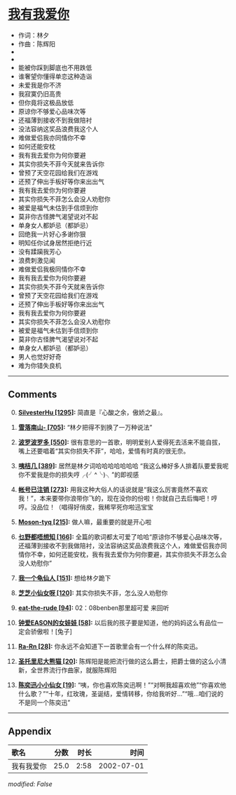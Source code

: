 # [我有我爱你](https://music.163.com/song?id=66999)

* 作词：林夕
* 作曲：陈辉阳
*
*
* 能被你踩到脚底也不用跌低
* 谁奢望你懂得单恋这种造诣
* 未爱我是你不济
* 我寂寞仍旧高贵
* 但你竟将这极品放低
* 原谅你不够爱心品味次等
* 还福薄到接收不到我做陪衬
* 没法容纳这奖品浪费我这个人
* 难做爱侣我亦同情你不幸
* 如何还能安枕
* 我有我去爱你为何你要避
* 其实你损失不菲今天就来告诉你
* 曾预了天空花园给我们在游戏
* 还预了伸出手板好等你来出出气
* 我有我去爱你为何你要避
* 其实你损失不菲怎么会没人劝慰你
* 被爱是福气未估到手信烦到你
* 莫非你古怪脾气渴望说对不起
* 单身女人都妒忌（都妒忌）
* 回绝我一片好心多谢你狠
* 明知任你试身居然拒绝行近
* 没有蹂躏我芳心
* 浪费刺激见闻
* 难做爱侣我极同情你不幸
* 我有我去爱你为何你要避
* 其实你损失不菲今天就来告诉你
* 曾预了天空花园给我们在游戏
* 还预了伸出手板好等你来出出气
* 我有我去爱你为何你要避
* 其实你损失不菲怎么会没人劝慰你
* 被爱是福气未估到手信烦到你
* 莫非你古怪脾气渴望说对不起
* 单身女人都妒忌（都妒忌）
* 男人也觉好好奇
* 难为你错失良机


---

## Comments
0. **[SilvesterHu \[1295\]](https://music.163.com/#/user/home?id=62320243):** 简直是『心酸之余，傲娇之最』。

1. **[雪落南山- \[705\]](https://music.163.com/#/user/home?id=102937188):** “林夕把得不到换了一万种说法”

2. **[波罗波罗多 \[550\]](https://music.163.com/#/user/home?id=400693):** 很有意思的一首歌，明明爱别人爱得死去活来不能自拔，嘴上还要唱着“其实你损失不菲”，哈哈，爱情有时真的很无奈。

3. **[咦桔几 \[389\]](https://music.163.com/#/user/home?id=39927061):** 居然是林夕词哈哈哈哈哈哈哈 “我这么棒好多人排着队要爱我呢你不爱我是你的损失哼╭(╯^╰)╮”的即视感

4. **[帐号已注销 \[273\]](https://music.163.com/#/user/home?id=85615758):** 用我这种大俗人的话说就是“我这么厉害竟然不喜欢我！”，本来要带你浪带你飞的，现在没你的份啦！你就自己去后悔吧！哼哼。没品位！（唱得好俏皮，我稀罕死你啦迅宝宝

5. **[Moson-tyq \[215\]](https://music.163.com/#/user/home?id=42270580):** 做人嘛，最重要的就是开心啦

6. **[乜野都唔想知 \[166\]](https://music.163.com/#/user/home?id=28490754):** 全篇的歌词都太可爱了哈哈“原谅你不够爱心品味次等，还福薄到接收不到我做陪衬，没法容纳这奖品浪费我这个人，难做爱侣我亦同情你不幸，如何还能安枕，我有我去爱你为何你要避，其实你损失不菲怎么会没人劝慰你”

7. **[我一个龟仙人 \[151\]](https://music.163.com/#/user/home?id=89723328):** 想给林夕跪下

8. **[芝芝小仙女呀 \[120\]](https://music.163.com/#/user/home?id=36287163):** 其实你损失不菲，怎么没人劝慰你

9. **[eat-the-rude \[94\]](https://music.163.com/#/user/home?id=18652428):** 02：08benben那里超可爱 来回听

10. **[钟爱EASON的女娃娃 \[58\]](https://music.163.com/#/user/home?id=72629796):** 以后我的孩子要是知道，他的妈妈这么有品位一定会骄傲啦！[兔子]

11. **[Ra-Rn \[28\]](https://music.163.com/#/user/home?id=379106161):** 你永远不会知道下一首歌里会有一个什么样的陈奕迅。

12. **[圣托里尼大熊猫 \[20\]](https://music.163.com/#/user/home?id=41958025):** 陈辉阳是能把流行做的这么爵士，把爵士做的这么小清新，全世界流行作曲家，就服陈辉阳

13. **[陈奕迅小小仙女 \[19\]](https://music.163.com/#/user/home?id=454731003):** “咦，你也喜欢陈奕迅啊！”“对啊我超喜欢他”“你喜欢他什么歌？”“十年，红玫瑰，圣诞结，爱情转移，你给我听好…”“哦…咱们说的不是同一个陈奕迅”



---

## Appendix

|歌名|分数|时长|时间|
|:---|:---:|---:|---:|
|我有我爱你|25.0|2:58|2002-07-01

*modified: False*
